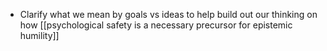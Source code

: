 - Clarify what we mean by goals vs ideas to help build out our thinking on how [[psychological safety is a necessary precursor for epistemic humility]]